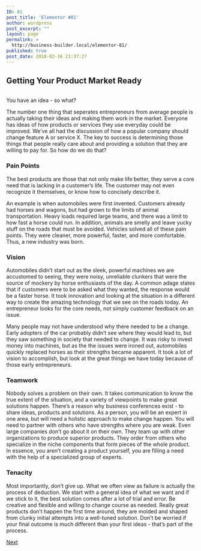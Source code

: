 ```yaml
---
ID: 81
post_title: 'Elementor #81'
author: wordpress
post_excerpt: ""
layout: page
permalink: >
  http://business-builder.local/elementor-81/
published: true
post_date: 2018-02-16 21:37:27
---
```

<h2>Getting Your Product Market Ready</h2>		
						<a href="http://business-builder.local/wp-content/plugins/elementor/assets/images/placeholder.png" data-elementor-open-lightbox="default">
		<img src="http://business-builder.local/wp-content/plugins/elementor/assets/images/placeholder.png" title="" alt="" />				</a>
		<p>You have an idea - so what?</p><p>The number one thing that seperates entrepreneurs from average people is actually taking their ideas and making them work in the market. Everyone has ideas of how products or services they use everyday could be improved. We’ve all had the discussion of how a popular company should change feature A or service X. The key to success is determining those things that people really care about and providing a solution that they are willing to pay for. So how do we do that?</p><h3><b>Pain Points </b></h3><p>The best products are those that not only make life better, they serve a core need that is lacking in a customer’s life. The customer may not even recognize it themselves, or know how to concisely describe it.</p><p>An example is when automobiles were first invented. Customers already had horses and wagons, but had grown to the limits of animal transportation. Heavy loads required large teams, and there was a limit to how fast a horse could run. In addition, animals are smelly and leave yucky stuff on the roads that must be avoided. Vehicles solved all of these pain points. They were cleaner, more powerful, faster, and more comfortable. Thus, a new industry was born.</p><h3><b>Vision </b> </h3><p>Automobiles didn’t start out as the sleek, powerful machines we are accustomed to seeing, they were noisy, unreliable clunkers that were the source of mockery by horse enthusiasts of the day. A common adage states that if customers were to be asked what they wanted, the response would be a faster horse. It took innovation and looking at the situation in a different way to create the amazing technology that we see on the roads today. An entrepreneur looks for the core needs, not simply customer feedback on an issue.</p><p>Many people may not have understood why there needed to be a change. Early adopters of the car probably didn’t see where they would lead to, but they saw something in society that needed to change. It was risky to invest money into machines, but as the the issues were ironed out, automobiles quickly replaced horses as their strengths became apparent. It took a lot of vision to accomplish, but look at the great things we have today because of those early entrepreneurs.</p><h3><b>Teamwork </b></h3><p>Nobody solves a problem on their own. It takes communication to know the true extent of the situation, and a variety of viewpoints to make great solutions happen. There’s a reason why business conferences exist - to share ideas, products and solutions. As a person, you will be an expert in one area, but will need a holistic approach to make change happen. You will need to partner with others who have strengths where you are weak. Even large companies don’t go about it on their own. They team up with other organizations to produce superior products. They order from others who specialize in the niche components that form pieces of the whole product. In essence, you aren’t creating a product yourself, you are filling a need with the help of a specialized group of experts.</p><h3><b>Tenacity</b></h3><p>Most importantly, don’t give up. What we often view as failure is actually the process of deduction. We start with a general idea of what we want and if we stick to it, the best solution comes after a lot of trial and error. Be creative and flexible and willing to change course as needed. Really great products don’t happen the first time around, they are molded and shaped from clunky initial attempts into a well-tuned solution. Don’t be worried if your final outcome is much different than your first ideas - that’s part of the process.</p>		
			<a href="#">
						Next
					</a>